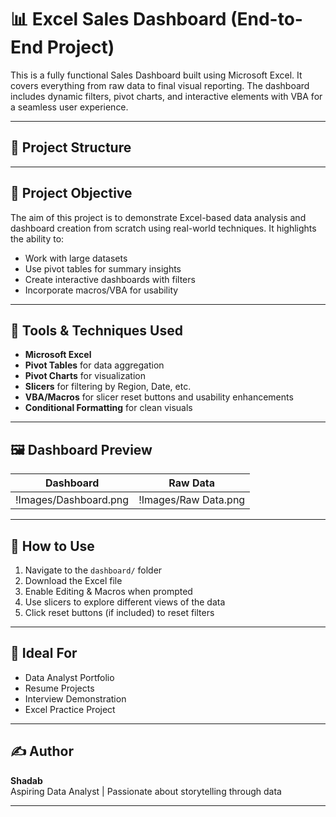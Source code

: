 # 📊 Excel Sales Dashboard (End-to-End Project)

This is a fully functional Sales Dashboard built using Microsoft Excel. It covers everything from raw data to final visual reporting. The dashboard includes dynamic filters, pivot charts, and interactive elements with VBA for a seamless user experience.

---

## 📁 Project Structure


---

## 🧠 Project Objective

The aim of this project is to demonstrate Excel-based data analysis and dashboard creation from scratch using real-world techniques. It highlights the ability to:
- Work with large datasets
- Use pivot tables for summary insights
- Create interactive dashboards with filters
- Incorporate macros/VBA for usability

---

## 🔧 Tools & Techniques Used

- **Microsoft Excel**
- **Pivot Tables** for data aggregation
- **Pivot Charts** for visualization
- **Slicers** for filtering by Region, Date, etc.
- **VBA/Macros** for slicer reset buttons and usability enhancements
- **Conditional Formatting** for clean visuals

---

## 🖼️ Dashboard Preview

| Dashboard | Raw Data |
|----------|----------|
| !Images/Dashboard.png | !Images/Raw Data.png |

---

## 🚀 How to Use

1. Navigate to the `dashboard/` folder
2. Download the Excel file
3. Enable Editing & Macros when prompted
4. Use slicers to explore different views of the data
5. Click reset buttons (if included) to reset filters

---

## 💼 Ideal For

- Data Analyst Portfolio
- Resume Projects
- Interview Demonstration
- Excel Practice Project

---

## ✍️ Author

**Shadab**  
Aspiring Data Analyst | Passionate about storytelling through data

---


